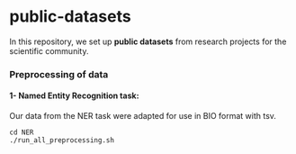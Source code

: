 # public-datasets

<p> In this repository, we set up <b>public datasets</b> from research projects for the scientific community. </p>

### Preprocessing of data

#### 1- Named Entity Recognition task:
<p>Our data from the NER task were adapted for use in BIO format with tsv.</p>

```
cd NER
./run_all_preprocessing.sh
```
